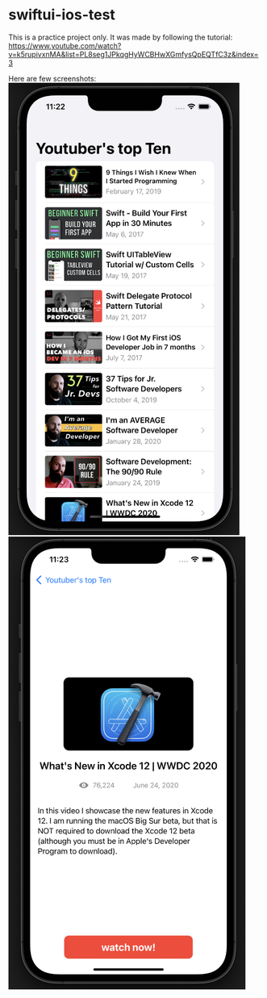# swiftui-ios-test
This is a practice project only. It was made by following the tutorial:  https://www.youtube.com/watch?v=k5rupivxnMA&list=PL8seg1JPkqgHyWCBHwXGmfysQpEQTfC3z&index=3


Here are few screenshots:
![This is an image](https://github.com/appsaprinsky/swiftui-ios-test/blob/main/images/1.png)
![This is an image](https://github.com/appsaprinsky/swiftui-ios-test/blob/main/images/2.png)
